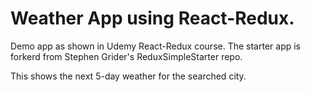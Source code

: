# Weather App using React-Redux.

Demo app as shown in Udemy React-Redux course.
The starter app is forkerd from Stephen Grider's ReduxSimpleStarter repo.

This shows the next 5-day weather for the searched city.
